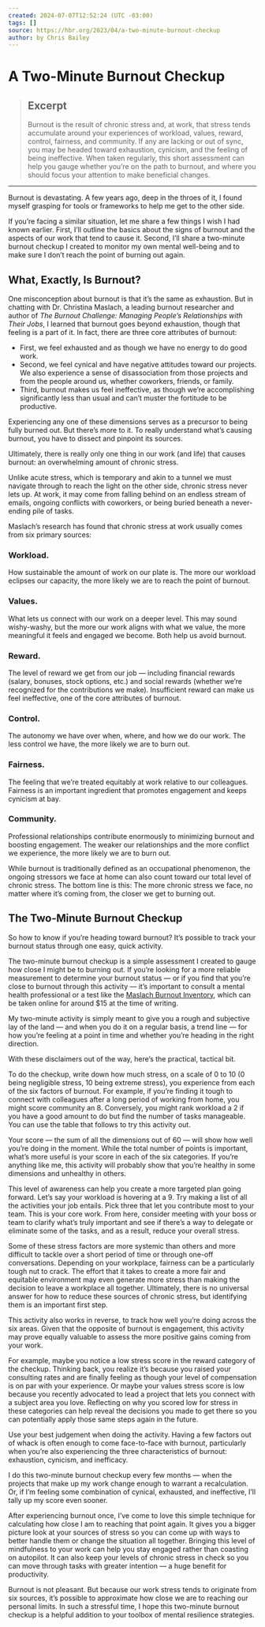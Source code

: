 ```yaml
---
created: 2024-07-07T12:52:24 (UTC -03:00)
tags: []
source: https://hbr.org/2023/04/a-two-minute-burnout-checkup
author: by Chris Bailey
---
```


# A Two-Minute Burnout Checkup

> ## Excerpt
> Burnout is the result of chronic stress and, at work, that stress tends accumulate around your experiences of workload, values, reward, control, fairness, and community. If any are lacking or out of sync, you may be headed toward exhaustion, cynicism, and the feeling of being ineffective. When taken regularly, this short assessment can help you gauge whether you’re on the path to burnout, and where you should focus your attention to make beneficial changes.

---
Burnout is devastating. A few years ago, deep in the throes of it, I found myself grasping for tools or frameworks to help me get to the other side.

If you’re facing a similar situation, let me share a few things I wish I had known earlier. First, I’ll outline the basics about the signs of burnout and the aspects of our work that tend to cause it. Second, I’ll share a two-minute burnout checkup I created to monitor my own mental well-being and to make sure I don’t reach the point of burning out again.

## What, Exactly, Is Burnout?

One misconception about burnout is that it’s the same as exhaustion. But in chatting with Dr. Christina Maslach, a leading burnout researcher and author of _The Burnout Challenge: Managing People’s Relationships with Their Jobs_, I learned that burnout goes beyond exhaustion, though that feeling is a part of it. In fact, there are three core attributes of burnout:

-   First, we feel exhausted and as though we have no energy to do good work.
-   Second, we feel cynical and have negative attitudes toward our projects. We also experience a sense of disassociation from those projects and from the people around us, whether coworkers, friends, or family.
-   Third, burnout makes us feel ineffective, as though we’re accomplishing significantly less than usual and can’t muster the fortitude to be productive.

Experiencing any one of these dimensions serves as a precursor to being fully burned out. But there’s more to it. To really understand what’s causing burnout, you have to dissect and pinpoint its sources.

Ultimately, there is really only one thing in our work (and life) that causes burnout: an overwhelming amount of chronic stress.

Unlike acute stress, which is temporary and akin to a tunnel we must navigate through to reach the light on the other side, chronic stress never lets up. At work, it may come from falling behind on an endless stream of emails, ongoing conflicts with coworkers, or being buried beneath a never-ending pile of tasks.

Maslach’s research has found that chronic stress at work usually comes from six primary sources:

### Workload.

How sustainable the amount of work on our plate is. The more our workload eclipses our capacity, the more likely we are to reach the point of burnout.

### Values.

What lets us connect with our work on a deeper level. This may sound wishy-washy, but the more our work aligns with what we value, the more meaningful it feels and engaged we become. Both help us avoid burnout.

### Reward.

The level of reward we get from our job — including financial rewards (salary, bonuses, stock options, etc.) and social rewards (whether we’re recognized for the contributions we make). Insufficient reward can make us feel ineffective, one of the core attributes of burnout.

### Control.

The autonomy we have over when, where, and how we do our work. The less control we have, the more likely we are to burn out.

### Fairness.

The feeling that we’re treated equitably at work relative to our colleagues. Fairness is an important ingredient that promotes engagement and keeps cynicism at bay.

### Community.

Professional relationships contribute enormously to minimizing burnout and boosting engagement. The weaker our relationships and the more conflict we experience, the more likely we are to burn out.

While burnout is traditionally defined as an occupational phenomenon, the ongoing stressors we face at home can also count toward our total level of chronic stress. The bottom line is this: The more chronic stress we face, no matter where it’s coming from, the closer we get to burning out.

## The Two-Minute Burnout Checkup

So how to know if you’re heading toward burnout? It’s possible to track your burnout status through one easy, quick activity.

The two-minute burnout checkup is a simple assessment I created to gauge how close I might be to burning out. If you’re looking for a more reliable measurement to determine your burnout status — or if you find that you’re close to burnout through this activity — it’s important to consult a mental health professional or a test like the [Maslach Burnout Inventory](https://www.mindgarden.com/117-maslach-burnout-inventory-mbi), which can be taken online for around $15 at the time of writing.

My two-minute activity is simply meant to give you a rough and subjective lay of the land — and when you do it on a regular basis, a trend line — for how you’re feeling at a point in time and whether you’re heading in the right direction.

With these disclaimers out of the way, here’s the practical, tactical bit.

To do the checkup, write down how much stress, on a scale of 0 to 10 (0 being negligible stress, 10 being extreme stress), you experience from each of the six factors of burnout. For example, if you’re finding it tough to connect with colleagues after a long period of working from home, you might score community an 8. Conversely, you might rank workload a 2 if you have a good amount to do but find the number of tasks manageable. You can use the table that follows to try this activity out.

Your score — the sum of all the dimensions out of 60 — will show how well you’re doing in the moment. While the total number of points is important, what’s more useful is your score in each of the six categories. If you’re anything like me, this activity will probably show that you’re healthy in some dimensions and unhealthy in others.

This level of awareness can help you create a more targeted plan going forward. Let’s say your workload is hovering at a 9. Try making a list of all the activities your job entails. Pick three that let you contribute most to your team. This is your core work. From here, consider meeting with your boss or team to clarify what’s truly important and see if there’s a way to delegate or eliminate some of the tasks, and as a result, reduce your overall stress.

Some of these stress factors are more systemic than others and more difficult to tackle over a short period of time or through one-off conversations. Depending on your workplace, fairness can be a particularly tough nut to crack. The effort that it takes to create a more fair and equitable environment may even generate more stress than making the decision to leave a workplace all together. Ultimately, there is no universal answer for how to reduce these sources of chronic stress, but identifying them is an important first step.

This activity also works in reverse, to track how well you’re doing across the six areas. Given that the opposite of burnout is engagement, this activity may prove equally valuable to assess the more positive gains coming from your work.

For example, maybe you notice a low stress score in the reward category of the checkup. Thinking back, you realize it’s because you raised your consulting rates and are finally feeling as though your level of compensation is on par with your experience. Or maybe your values stress score is low because you recently advocated to lead a project that lets you connect with a subject area you love. Reflecting on why you scored low for stress in these categories can help reveal the decisions you made to get there so you can potentially apply those same steps again in the future.

Use your best judgement when doing the activity. Having a few factors out of whack is often enough to come face-to-face with burnout, particularly when you’re also experiencing the three characteristics of burnout: exhaustion, cynicism, and inefficacy.

I do this two-minute burnout checkup every few months — when the projects that make up my work change enough to warrant a recalculation. Or, if I’m feeling some combination of cynical, exhausted, and ineffective, I’ll tally up my score even sooner.

After experiencing burnout once, I’ve come to love this simple technique for calculating how close I am to reaching that point again. It gives you a bigger picture look at your sources of stress so you can come up with ways to better handle them or change the situation all together. Bringing this level of mindfulness to your work can help you stay engaged rather than coasting on autopilot. It can also keep your levels of chronic stress in check so you can move through tasks with greater intention — a huge benefit for productivity.

Burnout is not pleasant. But because our work stress tends to originate from six sources, it’s possible to approximate how close we are to reaching our personal limits. In such a stressful time, I hope this two-minute burnout checkup is a helpful addition to your toolbox of mental resilience strategies.
